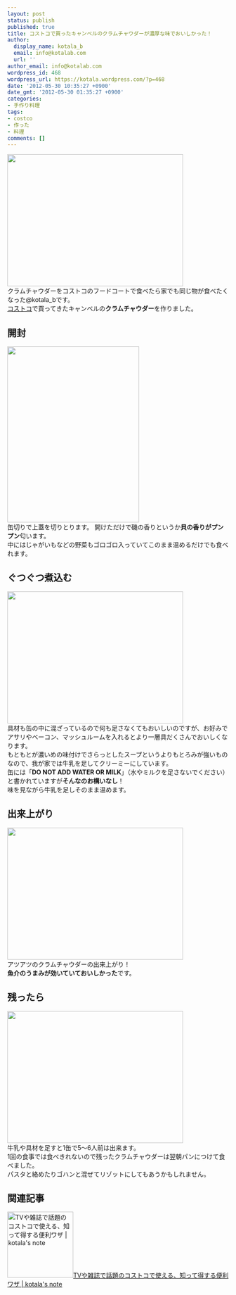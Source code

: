 ```yaml
---
layout: post
status: publish
published: true
title: コストコで買ったキャンベルのクラムチャウダーが濃厚な味でおいしかった！
author:
  display_name: kotala_b
  email: info@kotalab.com
  url: ''
author_email: info@kotalab.com
wordpress_id: 468
wordpress_url: https://kotala.wordpress.com/?p=468
date: '2012-05-30 10:35:27 +0900'
date_gmt: '2012-05-30 01:35:27 +0900'
categories:
- 手作り料理
tags:
- costco
- 作った
- 料理
comments: []
---
```

<p><a href="http://kotalab.com/wp-content/uploads/clamChowder.jpg" target="_blank"><img src="http://kotalab.com/wp-content/uploads/clamChowder.jpg" alt="" title="clamChowder" width="400" height="300" class="alignnone size-full wp-image-1225" /></a><br />
クラムチャウダーをコストコのフードコートで食べたら家でも同じ物が食べたくなった@kotala_bです。<br />
<a title="COSTCOに行ってきた！" href="http://kotala.wordpress.com/2012/05/19/costco%E3%81%AB%E8%A1%8C%E3%81%A3%E3%81%A6%E3%81%8D%E3%81%9F%EF%BC%81/" target="_blank">コストコ</a>で買ってきたキャンベルの<strong>クラムチャウダー</strong>を作りました。<br />
<!--more--></p>
<h2>開封</h2>
<p><a href="http://kotalab.com/wp-content/uploads/clamChowder_01.jpg" target="_blank"><img src="http://kotalab.com/wp-content/uploads/clamChowder_01.jpg" alt="" title="clamChowder_01" width="300" height="400" class="alignnone size-full wp-image-1226" /></a><br />
缶切りで上蓋を切りとります。 開けただけで磯の香りというか<strong>貝の香りがプンプン</strong>匂います。<br />
中にはじゃがいもなどの野菜もゴロゴロ入っていてこのまま温めるだけでも食べれます。</p>
<h2>ぐつぐつ煮込む</h2>
<p><a href="http://kotalab.com/wp-content/uploads/clamChowder_02.jpg"><img src="http://kotalab.com/wp-content/uploads/clamChowder_02.jpg" alt="" title="clamChowder_02" width="400" height="300" class="alignnone size-full wp-image-1227" /></a><br />
具材も缶の中に混ざっているので何も足さなくてもおいしいのですが、お好みでアサリやベーコン、マッシュルームを入れるとより一層具だくさんでおいしくなります。<br />
もともとが濃いめの味付けでさらっとしたスープというよりもとろみが強いものなので、我が家では牛乳を足してクリーミーにしています。<br />
缶には「<strong>DO NOT ADD WATER OR MILK</strong>」（水やミルクを足さないでください）と書かれていますが<strong>そんなのお構いなし</strong>！<br />
味を見ながら牛乳を足しそのまま温めます。</p>
<h2>出来上がり</h2>
<p><a href="http://kotalab.com/wp-content/uploads/clamChowder_03.jpg"><img src="http://kotalab.com/wp-content/uploads/clamChowder_03.jpg" alt="" title="clamChowder_03" width="400" height="300" class="alignnone size-full wp-image-1228" /></a><br />
アツアツのクラムチャウダーの出来上がり！<br />
<strong>魚介のうまみが効いていておいしかった</strong>です。</p>
<h2>残ったら</h2>
<p><a href="http://kotalab.com/wp-content/uploads/clamChowder_04.jpg"><img src="http://kotalab.com/wp-content/uploads/clamChowder_04.jpg" alt="" title="clamChowder_04" width="400" height="300" class="alignnone size-full wp-image-1224" /></a><br />
牛乳や具材を足すと1缶で5～6人前は出来ます。<br />
1回の食事では食べきれないので残ったクラムチャウダーは翌朝パンにつけて食べました。<br />
パスタと絡めたりゴハンと混ぜてリゾットにしてもあうかもしれません。</p>
<h2 class="rele">関連記事</h2>
<p><a href="http://kotalab.com/costco-benriwaza" target="_blank"><img  class="alignleft" src="http://kotalab.com/wp-content/uploads/costco_130705_07-448x336.jpg" alt="TVや雑誌で話題のコストコで使える、知って得する便利ワザ | kotala's note" width="150" /></a><a href="http://kotalab.com/costco-benriwaza" target="_blank">TVや雑誌で話題のコストコで使える、知って得する便利ワザ | kotala's note</a><br style="clear:both;" /></p>

